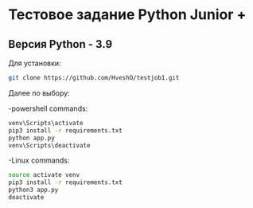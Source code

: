 # Тестовое задание Python Junior +
## Версия Python - 3.9
Для установки:
```sh
git clone https://github.com/HveshO/testjob1.git
```
Далее по выбору:

-powershell commands:
```sh
venv\Scripts\activate
pip3 install -r requirements.txt
python app.py
venv\Scripts\deactivate
```
-Linux commands:
```sh
source activate venv
pip3 install -r requirements.txt
python3 app.py
deactivate
```
